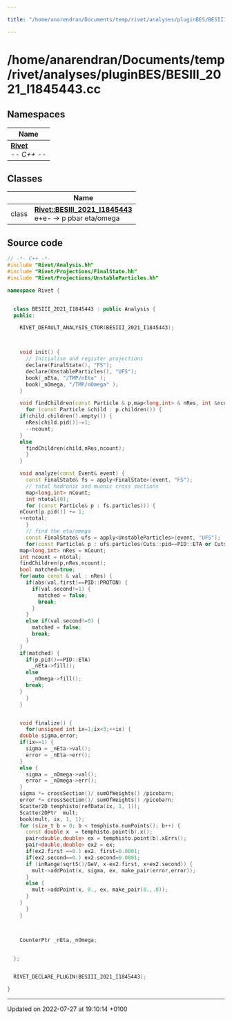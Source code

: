 ```yaml
---

title: "/home/anarendran/Documents/temp/rivet/analyses/pluginBES/BESIII_2021_I1845443.cc"

---
```


# /home/anarendran/Documents/temp/rivet/analyses/pluginBES/BESIII_2021_I1845443.cc



## Namespaces

| Name           |
| -------------- |
| **[Rivet](http://example.org/namespaces/namespacerivet/)** <br>-*- C++ -*-  |

## Classes

|                | Name           |
| -------------- | -------------- |
| class | **[Rivet::BESIII_2021_I1845443](http://example.org/classes/classrivet_1_1besiii__2021__i1845443/)** <br>e+e- -> p pbar eta/omega  |




## Source code

```cpp
// -*- C++ -*-
#include "Rivet/Analysis.hh"
#include "Rivet/Projections/FinalState.hh"
#include "Rivet/Projections/UnstableParticles.hh"

namespace Rivet {


  class BESIII_2021_I1845443 : public Analysis {
  public:

    RIVET_DEFAULT_ANALYSIS_CTOR(BESIII_2021_I1845443);



    void init() {
      // Initialise and register projections
      declare(FinalState(), "FS");
      declare(UnstableParticles(), "UFS");
      book(_nEta, "/TMP/nEta" );
      book(_nOmega, "/TMP/nOmega" );
    }

    void findChildren(const Particle & p,map<long,int> & nRes, int &ncount) {
      for (const Particle &child : p.children()) {
    if(child.children().empty()) {
      nRes[child.pid()]-=1;
      --ncount;
    }
    else
      findChildren(child,nRes,ncount);
      }
    }

    void analyze(const Event& event) {
      const FinalState& fs = apply<FinalState>(event, "FS");
      // total hadronic and muonic cross sections
      map<long,int> nCount;
      int ntotal(0);
      for (const Particle& p : fs.particles()) {
    nCount[p.pid()] += 1;
    ++ntotal;
      }
      // find the eta/omega
      const FinalState& ufs = apply<UnstableParticles>(event, "UFS");
      for(const Particle& p : ufs.particles(Cuts::pid==PID::ETA or Cuts::pid==PID::OMEGA)) {
    map<long,int> nRes = nCount;
    int ncount = ntotal;
    findChildren(p,nRes,ncount);
    bool matched=true;
    for(auto const & val : nRes) {
      if(abs(val.first)==PID::PROTON) {
        if(val.second!=1) {
          matched = false;
          break;
        }
      }
      else if(val.second!=0) {
        matched = false;
        break;
      }
    }
    if(matched) {
      if(p.pid()==PID::ETA)
        _nEta->fill();
      else
        _nOmega->fill();
      break;
    }
      }
    }


    void finalize() {
      for(unsigned int ix=1;ix<3;++ix) {
    double sigma,error;
    if(ix==1) {
      sigma = _nEta->val();
      error = _nEta->err();
    }
    else {
      sigma = _nOmega->val();
      error = _nOmega->err();
    }
    sigma *= crossSection()/ sumOfWeights() /picobarn;
    error *= crossSection()/ sumOfWeights() /picobarn; 
    Scatter2D temphisto(refData(ix, 1, 1));
    Scatter2DPtr  mult;
    book(mult, ix, 1, 1);
    for (size_t b = 0; b < temphisto.numPoints(); b++) {
      const double x  = temphisto.point(b).x();
      pair<double,double> ex = temphisto.point(b).xErrs();
      pair<double,double> ex2 = ex;
      if(ex2.first ==0.) ex2. first=0.0001;
      if(ex2.second==0.) ex2.second=0.0001;
      if (inRange(sqrtS()/GeV, x-ex2.first, x+ex2.second)) {
        mult->addPoint(x, sigma, ex, make_pair(error,error));
      }
      else {
        mult->addPoint(x, 0., ex, make_pair(0.,.0));
      }
    }
      }
    }



    CounterPtr _nEta,_nOmega;


  };


  RIVET_DECLARE_PLUGIN(BESIII_2021_I1845443);

}
```


-------------------------------

Updated on 2022-07-27 at 19:10:14 +0100
